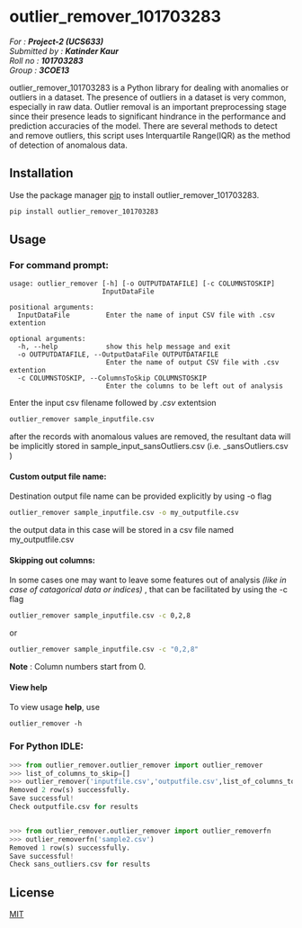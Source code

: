 # outlier_remover_101703283

_For : **Project-2 (UCS633)**_  
_Submitted by : **Katinder Kaur**_  
_Roll no : **101703283**_  
_Group : **3COE13**_  


outlier_remover_101703283 is a Python library for dealing with anomalies or outliers in a dataset. The presence of outliers in a dataset is very common, especially in raw data. Outlier removal is an important preprocessing stage since their presence leads to significant hindrance in the performance and prediction accuracies of the model.
There are several methods to detect and remove outliers, this script uses Interquartile Range(IQR) as the method of detection of anomalous data.

## Installation

Use the package manager [pip](https://pip.pypa.io/en/stable/) to install outlier_remover_101703283.

```bash
pip install outlier_remover_101703283
```

## Usage

### For command prompt:

```
usage: outlier_remover [-h] [-o OUTPUTDATAFILE] [-c COLUMNSTOSKIP]
                       InputDataFile

positional arguments:
  InputDataFile         Enter the name of input CSV file with .csv extention

optional arguments:
  -h, --help            show this help message and exit
  -o OUTPUTDATAFILE, --OutputDataFile OUTPUTDATAFILE
                        Enter the name of output CSV file with .csv extention
  -c COLUMNSTOSKIP, --ColumnsToSkip COLUMNSTOSKIP
                        Enter the columns to be left out of analysis
```

Enter the input csv filename followed by _.csv_ extentsion
```bash
outlier_remover sample_inputfile.csv
```
after the records with anomalous values are removed, the resultant data will be implicitly stored in sample_input_sansOutliers.csv (i.e. <InputFileName>_sansOutliers.csv )

#### Custom output file name:
Destination output file name can be provided explicitly by using -o flag
```bash
outlier_remover sample_inputfile.csv -o my_outputfile.csv
```
the output data in this case will be stored in a csv file named my_outputfile.csv

#### Skipping out columns:
In some cases one may want to leave some features out of analysis _(like in case of catagorical data or indices)_ , that can be facilitated by using the -c flag
```bash
outlier_remover sample_inputfile.csv -c 0,2,8
```
or
```bash
outlier_remover sample_inputfile.csv -c "0,2,8"
```
__Note__ : Column numbers start from 0. 

#### View help
To view usage __help__, use
```
outlier_remover -h
```

### For Python IDLE:

```python
>>> from outlier_remover.outlier_remover import outlier_remover
>>> list_of_columns_to_skip=[]
>>> outlier_remover('inputfile.csv','outputfile.csv',list_of_columns_to_skip)
Removed 2 row(s) successfully.
Save successful!
Check outputfile.csv for results


>>> from outlier_remover.outlier_remover import outlier_removerfn
>>> outlier_removerfn('sample2.csv')
Removed 1 row(s) successfully.
Save successful!
Check sans_outliers.csv for results
```

## License
[MIT](https://choosealicense.com/licenses/mit/)